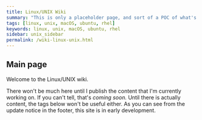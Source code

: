 ```yaml
---
title: Linux/UNIX Wiki
summary: "This is only a placeholder page, and sort of a POC of what's to come. Check back again soon for content."
tags: [linux, unix, macOS, ubuntu, rhel]
keywords: linux, unix, macOS, ubuntu, rhel
sidebar: unix_sidebar
permalink: /wiki-linux-unix.html
---
```



## Main page

Welcome to the Linux/UNIX wiki.

There won't be much here until I publish the content that I'm currently working on. If you can't tell, that's *coming soon.* Until there is actually content, the tags below won't be useful either. As you can see from the update notice in the footer, this site is in early development.

<!-- ## Supported distributions

Here are the UNIX distributions and operating systems that I work with:

- macOS
- Ubuntu
- RHEL -->

<!-- {% include links.html %} -->